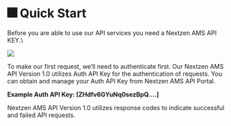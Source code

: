 # 🎆 Quick Start

Before you are able to use our API services you need a Nextzen AMS API KEY.\


![](.gitbook/assets/Screenshot\_1.png)

To make our first request, we’ll need to authenticate first. Our Nextzen AMS API Version 1.0 utilizes Auth API Key for the authentication of requests. You can obtain and manage your Auth API Key from Nextzen AMS API Portal.

**Example Auth API Key: \[**ZHdfv6GYuNq0sezBpQ**….]**

Nextzen AMS API Version 1.0 utilizes response codes to indicate successful and failed API requests.
